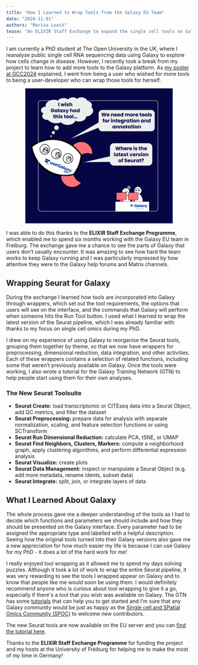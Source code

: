 ```yaml
---
title: "How I Learned to Wrap Tools from the Galaxy EU Team"
date: "2024-11-01"
authors: "Marisa Loach"
tease: "An ELIXIR Staff Exchange to expand the single cell tools on Galaxy"
---
```

I am currently a PhD student at The Open University in the UK, where I reanalyse public single cell RNA sequencing data using Galaxy to explore how cells change in disease. However, I recently took a break from my project to learn how to add more tools to the Galaxy platform. As [my poster at GCC2024](https://f1000research.com/posters/13-806) explained, I went from being a user who wished for more tools to being a user-developer who can wrap those tools for herself.

<p align="center">
  <img src="./rocket-marisa.png" alt="A rocket with the Use Galaxy logo carries three users, one with a thought bubble reading I wish Galaxy had this tool... and the others with speech bubbles saying We need more tools for integration and annotation and Where is the latest version of Seurat. Two developers look on from behind their computer screens at a desk with the Galaxy Europe logo on it." width="400"/>
</p>

I was able to do this thanks to the **ELIXIR Staff Exchange Programme**, which enabled me to spend six months working with the Galaxy EU team in Freiburg. The exchange gave me a chance to see the parts of Galaxy that users don’t usually encounter. It was amazing to see how hard the team works to keep Galaxy running and I was particularly impressed by how attentive they were to the Galaxy help forums and Matrix channels.

## Wrapping Seurat for Galaxy

During the exchange I learned how tools are incorporated into Galaxy through wrappers, which set out the tool requirements, the options that users will see on the interface, and the commands that Galaxy will perform when someone hits the Run Tool button. I used what I learned to wrap the latest version of the Seurat pipeline, which I was already familiar with thanks to my focus on single cell omics during my PhD. 

I drew on my experience of using Galaxy to reorganise the Seurat tools, grouping them together by theme, so that we now have wrappers for preprocessing, dimensional reduction, data integration, and other activities. Each of these wrappers contains a selection of related functions, including some that weren’t previously available on Galaxy. Once the tools were working, I also wrote a tutorial for the Galaxy Training Network (GTN) to help people start using them for their own analyses. 

### The New Seurat Toolsuite

- **Seurat Create:** load transcriptomic or CITEseq data into a Seurat Object, add QC metrics, and filter the dataset
- **Seurat Preprocessing:** prepare data for analysis with separate normalization, scaling, and feature selection functions or using SCTransform
- **Seurat Run Dimensional Reduction:** calculate PCA, tSNE, or UMAP
- **Seurat Find Neighbors, Clusters, Markers:** compute a neighborhood graph, apply clustering algorithms, and perform differential expression analysis
- **Seurat Visualize:** create plots
- **Seurat Data Management:** inspect or manipulate a Seurat Object (e.g. add more metadata, rename idents, subset data)
- **Seurat Integrate:** split, join, or integrate layers of data 

## What I Learned About Galaxy

The whole process gave me a deeper understanding of the tools as I had to decide which functions and parameters we should include and how they should be presented on the Galaxy interface. Every parameter had to be assigned the appropriate type and labelled with a helpful description. Seeing how the original tools turned into their Galaxy versions also gave me a new appreciation for how much easier my life is because I can use Galaxy for my PhD - it does a lot of the hard work for me!

I really enjoyed tool wrapping as it allowed me to spend my days solving puzzles. Although it took a lot of work to wrap the entire Seurat pipeline, it was very rewarding to see the tools I wrapped appear on Galaxy and to know that people like me would soon be using them. I would definitely recommend anyone who is curious about tool wrapping to give it a go, especially if there's a tool that you wish was available on Galaxy. The GTN has some [tutorials](https://training.galaxyproject.org/training-material/topics/dev/) that can help you to get started and I'm sure that any Galaxy community would be just as happy as the [Single cell and SPatial Omics Community (SPOC)](https://galaxyproject.org/community/sig/singlecell/) to welcome new contributors.

The new Seurat tools are now available on the EU server and you can [find the tutorial here]().

Thanks to the **ELIXIR Staff Exchange Programme** for funding the project and my hosts at the University of Freiburg for helping me to make the most of my time in Germany!

